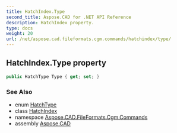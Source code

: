 ```yaml
---
title: HatchIndex.Type
second_title: Aspose.CAD for .NET API Reference
description: HatchIndex property. 
type: docs
weight: 20
url: /net/aspose.cad.fileformats.cgm.commands/hatchindex/type/
---
```

## HatchIndex.Type property

```csharp
public HatchType Type { get; set; }
```

### See Also

* enum [HatchType](../../hatchindex.hatchtype/)
* class [HatchIndex](../)
* namespace [Aspose.CAD.FileFormats.Cgm.Commands](../../hatchindex/)
* assembly [Aspose.CAD](../../../)


